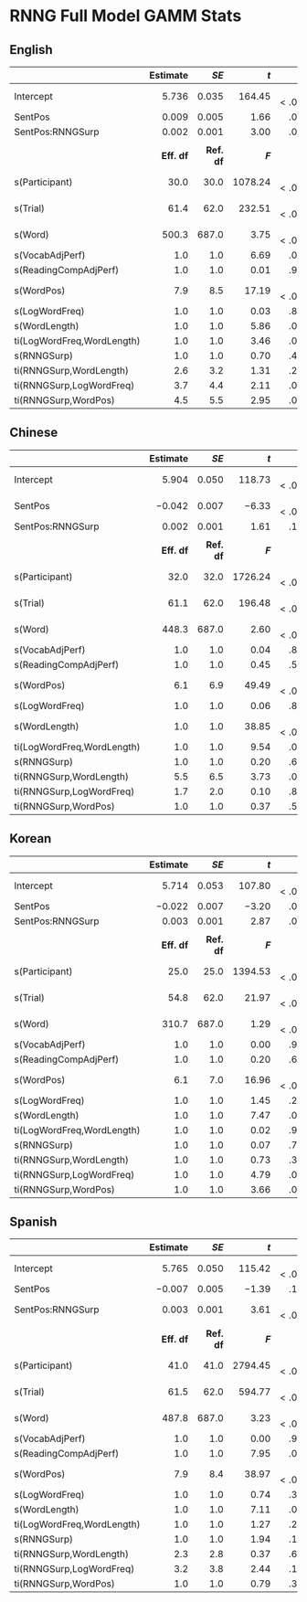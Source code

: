 # RNNG Full Model GAMM Stats

## English

|                            | **Estimate** |    ***SE*** |   ***t*** | ***p*** |
|----------------------------|-------------:|------------:|----------:|--------:|
| Intercept                  |      $5.736$ |     $0.035$ |  $164.45$ | $<.001$ |
| SentPos                    |      $0.009$ |     $0.005$ |    $1.66$ |  $.097$ |
| SentPos:RNNGSurp           |      $0.002$ |     $0.001$ |    $3.00$ |  $.003$ |
|                            |              |             |           |         |
|                            |  **Eff. df** | **Ref. df** |   ***F*** | ***p*** |
| s(Participant)             |       $30.0$ |      $30.0$ | $1078.24$ | $<.001$ |
| s(Trial)                   |       $61.4$ |      $62.0$ |  $232.51$ | $<.001$ |
| s(Word)                    |      $500.3$ |     $687.0$ |    $3.75$ | $<.001$ |
| s(VocabAdjPerf)            |        $1.0$ |       $1.0$ |    $6.69$ |  $.010$ |
| s(ReadingCompAdjPerf)      |        $1.0$ |       $1.0$ |    $0.01$ |  $.935$ |
| s(WordPos)                 |        $7.9$ |       $8.5$ |   $17.19$ | $<.001$ |
| s(LogWordFreq)             |        $1.0$ |       $1.0$ |    $0.03$ |  $.868$ |
| s(WordLength)              |        $1.0$ |       $1.0$ |    $5.86$ |  $.015$ |
| ti(LogWordFreq,WordLength) |        $1.0$ |       $1.0$ |    $3.46$ |  $.063$ |
| s(RNNGSurp)                |        $1.0$ |       $1.0$ |    $0.70$ |  $.402$ |
| ti(RNNGSurp,WordLength)    |        $2.6$ |       $3.2$ |    $1.31$ |  $.252$ |
| ti(RNNGSurp,LogWordFreq)   |        $3.7$ |       $4.4$ |    $2.11$ |  $.069$ |
| ti(RNNGSurp,WordPos)       |        $4.5$ |       $5.5$ |    $2.95$ |  $.006$ |

## Chinese
|                            | **Estimate** |    ***SE*** |   ***t*** | ***p*** |
|----------------------------|-------------:|------------:|----------:|--------:|
| Intercept                  |      $5.904$ |     $0.050$ |  $118.73$ | $<.001$ |
| SentPos                    |     $-0.042$ |     $0.007$ |   $-6.33$ | $<.001$ |
| SentPos:RNNGSurp           |      $0.002$ |     $0.001$ |    $1.61$ |  $.108$ |
|                            |              |             |           |         |
|                            |  **Eff. df** | **Ref. df** |   ***F*** | ***p*** |
| s(Participant)             |       $32.0$ |      $32.0$ | $1726.24$ | $<.001$ |
| s(Trial)                   |       $61.1$ |      $62.0$ |  $196.48$ | $<.001$ |
| s(Word)                    |      $448.3$ |     $687.0$ |    $2.60$ | $<.001$ |
| s(VocabAdjPerf)            |        $1.0$ |       $1.0$ |    $0.04$ |  $.852$ |
| s(ReadingCompAdjPerf)      |        $1.0$ |       $1.0$ |    $0.45$ |  $.505$ |
| s(WordPos)                 |        $6.1$ |       $6.9$ |   $49.49$ | $<.001$ |
| s(LogWordFreq)             |        $1.0$ |       $1.0$ |    $0.06$ |  $.802$ |
| s(WordLength)              |        $1.0$ |       $1.0$ |   $38.85$ | $<.001$ |
| ti(LogWordFreq,WordLength) |        $1.0$ |       $1.0$ |    $9.54$ |  $.002$ |
| s(RNNGSurp)                |        $1.0$ |       $1.0$ |    $0.20$ |  $.659$ |
| ti(RNNGSurp,WordLength)    |        $5.5$ |       $6.5$ |    $3.73$ |  $.001$ |
| ti(RNNGSurp,LogWordFreq)   |        $1.7$ |       $2.0$ |    $0.10$ |  $.888$ |
| ti(RNNGSurp,WordPos)       |        $1.0$ |       $1.0$ |    $0.37$ |  $.546$ |

## Korean
|                            | **Estimate** |    ***SE*** |   ***t*** | ***p*** |
|----------------------------|-------------:|------------:|----------:|--------:|
| Intercept                  |      $5.714$ |     $0.053$ |  $107.80$ | $<.001$ |
| SentPos                    |     $-0.022$ |     $0.007$ |   $-3.20$ |  $.001$ |
| SentPos:RNNGSurp           |      $0.003$ |     $0.001$ |    $2.87$ |  $.004$ |
|                            |              |             |           |         |
|                            |  **Eff. df** | **Ref. df** |   ***F*** | ***p*** |
| s(Participant)             |       $25.0$ |      $25.0$ | $1394.53$ | $<.001$ |
| s(Trial)                   |       $54.8$ |      $62.0$ |   $21.97$ | $<.001$ |
| s(Word)                    |      $310.7$ |     $687.0$ |    $1.29$ | $<.001$ |
| s(VocabAdjPerf)            |        $1.0$ |       $1.0$ |    $0.00$ |  $.963$ |
| s(ReadingCompAdjPerf)      |        $1.0$ |       $1.0$ |    $0.20$ |  $.655$ |
| s(WordPos)                 |        $6.1$ |       $7.0$ |   $16.96$ | $<.001$ |
| s(LogWordFreq)             |        $1.0$ |       $1.0$ |    $1.45$ |  $.228$ |
| s(WordLength)              |        $1.0$ |       $1.0$ |    $7.47$ |  $.006$ |
| ti(LogWordFreq,WordLength) |        $1.0$ |       $1.0$ |    $0.02$ |  $.902$ |
| s(RNNGSurp)                |        $1.0$ |       $1.0$ |    $0.07$ |  $.790$ |
| ti(RNNGSurp,WordLength)    |        $1.0$ |       $1.0$ |    $0.73$ |  $.392$ |
| ti(RNNGSurp,LogWordFreq)   |        $1.0$ |       $1.0$ |    $4.79$ |  $.029$ |
| ti(RNNGSurp,WordPos)       |        $1.0$ |       $1.0$ |    $3.66$ |  $.056$ |

## Spanish
|                            | **Estimate** |    ***SE*** |   ***t*** | ***p*** |
|----------------------------|-------------:|------------:|----------:|--------:|
| Intercept                  |      $5.765$ |     $0.050$ |  $115.42$ | $<.001$ |
| SentPos                    |     $-0.007$ |     $0.005$ |   $-1.39$ |  $.166$ |
| SentPos:RNNGSurp           |      $0.003$ |     $0.001$ |    $3.61$ | $<.001$ |
|                            |              |             |           |         |
|                            |  **Eff. df** | **Ref. df** |   ***F*** | ***p*** |
| s(Participant)             |       $41.0$ |      $41.0$ | $2794.45$ | $<.001$ |
| s(Trial)                   |       $61.5$ |      $62.0$ |  $594.77$ | $<.001$ |
| s(Word)                    |      $487.8$ |     $687.0$ |    $3.23$ | $<.001$ |
| s(VocabAdjPerf)            |        $1.0$ |       $1.0$ |    $0.00$ |  $.979$ |
| s(ReadingCompAdjPerf)      |        $1.0$ |       $1.0$ |    $7.95$ |  $.005$ |
| s(WordPos)                 |        $7.9$ |       $8.4$ |   $38.97$ | $<.001$ |
| s(LogWordFreq)             |        $1.0$ |       $1.0$ |    $0.74$ |  $.388$ |
| s(WordLength)              |        $1.0$ |       $1.0$ |    $7.11$ |  $.008$ |
| ti(LogWordFreq,WordLength) |        $1.0$ |       $1.0$ |    $1.27$ |  $.260$ |
| s(RNNGSurp)                |        $1.0$ |       $1.0$ |    $1.94$ |  $.164$ |
| ti(RNNGSurp,WordLength)    |        $2.3$ |       $2.8$ |    $0.37$ |  $.693$ |
| ti(RNNGSurp,LogWordFreq)   |        $3.2$ |       $3.8$ |    $2.44$ |  $.107$ |
| ti(RNNGSurp,WordPos)       |        $1.0$ |       $1.0$ |    $0.79$ |  $.375$ |
